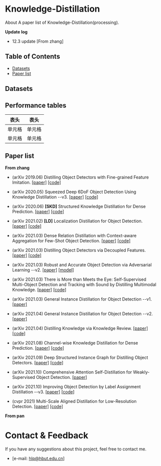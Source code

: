 # Knowledge-Distillation
About A paper list of  Knowledge-Distillation(processing).

**Update log**
* 12.3 update [From zhang]

## Table of Contents
* [Datasets](https://github.com/PHL22/Knowledge-Distillation/blob/main/README.md#datasets)
* [Paper list](https://github.com/PHL22/Knowledge-Distillation#paper-list)

## Datasets


## Performance tables
|  表头  |  表头  |
| :----:  |  :----:  |
|  单元格  |  单元格  |
|  单元格  |  单元格  |

## Paper list
**From zhang**
* (arXiv 2019.06) Distilling Object Detectors with Fine-grained Feature Imitation. [[paper]](https://arxiv.org/abs/1906.03609v1) [[code]](https://github.com/twangnh/Distilling-Object-Detectors)
* (arXiv 2020.05) Squeezed Deep 6DoF Object Detection Using Knowledge Distillation  --v3. [[paper]](https://arxiv.org/abs/2003.13586) [[code]](https://github.com/heitorcfelix/singleshot6Dpose)
* (arXiv 2020.06) **[SKD]** Structured Knowledge Distillation for Dense Prediction. [[paper]](https://arxiv.org/abs/1903.04197v4) [[code]](https://git.io/StructKD)
* (arXiv 2021.02) **[LD]** Localization Distillation for Object Detection. [[paper]](https://arxiv.org/abs/2102.12252v2) [[code]](https://github.com/HikariTJU/LD)
* (arXiv 2021.03) Dense Relation Distillation with Context-aware Aggregation for Few-Shot Object Detection. [[paper]](https://arxiv.org/abs/2103.17115) [[code]](https://github.com/hzhupku/DCNet)
* (arXiv 2021.03) Distilling Object Detectors via Decoupled Features. [[paper]](https://arxiv.org/abs/2103.14475v1) [[code]](https://github.com/ggjy/DeFeat.pytorch)
* (arXiv 2021.03) Robust and Accurate Object Detection via Adversarial Learning  --v2. [[paper]](https://arxiv.org/abs/2103.13886) [[model]](https://arxiv.org/abs/2103.13886)
* (arXiv 2021.03) There is More than Meets the Eye: Self-Supervised Multi-Object Detection and Tracking with Sound by Distilling Multimodal Knowledge. [[paper]](https://arxiv.org/abs/2103.01353v1) [[code]](https://github.com/robot-learning-freiburg/MM-DistillNet)
* (arXiv 2021.03) General Instance Distillation for Object Detection --v1. [[paper]](https://arxiv.org/abs/2103.02340v1) 
* (arXiv 2021.04) General Instance Distillation for Object Detection --v2. [[paper]](https://arxiv.org/abs/2103.02340v2)
* (arXiv 2021.04) Distilling Knowledge via Knowledge Review. [[paper]](https://arxiv.org/abs/2104.09044) [[code]](https://github.com/dvlab-research/ReviewKD)
* (arXiv 2021.08) Channel-wise Knowledge Distillation for Dense Prediction. [[paper]](https://arxiv.org/abs/2011.13256) [[code]](https://github.com/irfanICMLL/TorchDistiller/tree/main/SemSeg-distill)
* (arXiv 2021.09) Deep Structured Instance Graph for Distilling Object Detectors. [[paper]](https://arxiv.org/abs/2109.12862) [[code]](https://github.com/dvlab-research/Dsig)
* (arXiv 2021.10) Comprehensive Attention Self-Distillation for Weakly-Supervised Object Detection.  [[paper]](https://arxiv.org/abs/2010.12023)
* (arXiv 2021.10) Improving Object Detection by Label Assignment Distillation  --v3. [[paper]](https://arxiv.org/abs/2108.10520v3) [[code]](https://github.com/cybercore-co-ltd/CoLAD)  

* (cvpr 2021) Multi-Scale Aligned Distillation for Low-Resolution Detection. [[paper]](https://jiaya.me/papers/ms_align_distill_cvpr21.pdf) [[code]](https://github.com/Jia-Research-Lab/MSAD)  








**From pan**    




# Contact & Feedback
If you have any suggestions about this project, feel free to contact me.
* [e-mail: hlp@hbut.edu.cn]


